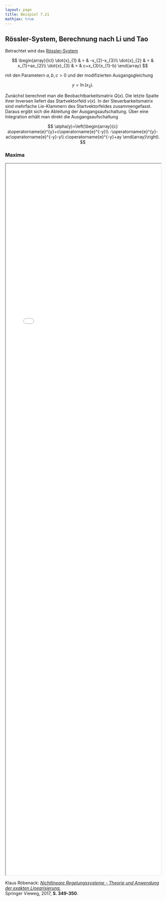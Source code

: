 ```yaml
---
layout: page
title: Beispiel 7.21
mathjax: true
---
```


## Rössler-System, Berechnung nach Li und Tao

Betrachtet wird das [Rössler-System](https://de.wikipedia.org/wiki/R%C3%B6ssler-Attraktor)

$$
\begin{array}{lcl}
\dot{x}_{1} & = & -x_{2}-x_{3}\\
\dot{x}_{2} & = & x_{1}+ax_{2}\\
\dot{x}_{3} & = & c+x_{3}(x_{1}-b)
\end{array}
$$

mit den Parametern $a,b,c>0$ und der modifizierten Ausgangsgleichung

$$
y=\ln(x_3).
$$

Zunächst berechnet man die Beobachtbarkeitsmatrix $Q(x)$. Die letzte Spalte ihrer Inversen liefert das Startvektorfeld $v(x)$. In der Steuerbarkeitsmatrix sind mehrfache Lie-Klammern des Startvektorfeldes zusammengefasst. Daraus ergibt sich die Ableitung der Ausgangsaufschaltung. Über eine Integration erhält man direkt die Ausgangsaufschaltung

$$
\alpha(y)=\left(\begin{array}{c}
a\operatorname{e}^{y}+c\operatorname{e}^{-y}\\
-\operatorname{e}^{y}-ac\operatorname{e}^{-y}-y\\
c\operatorname{e}^{-y}+ay
\end{array}\right).
$$

### Maxima

<iframe src="Roessler_Li_Tao.html" width="100%" height="2300"></iframe>


Klaus Röbenack:
[*Nichtlineare Regelungssysteme - Theorie und Anwendung der exakten Linearisierung.*](https://link.springer.com/book/10.1007/978-3-662-44091-9)   
Springer Vieweg, 2017, **S. 349-350**.

